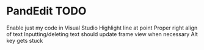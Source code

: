 # PandEdit TODO

Enable just my code in Visual Studio
Highlight line at point
Proper right align of text
Inputting/deleting text should update frame view when necessary
Alt key gets stuck

